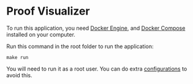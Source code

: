 # Proof Visualizer

To run this application, you need [Docker Engine](https://docs.docker.com/engine/install/), and [Docker Compose](https://docs.docker.com/compose/install/) installed on your computer.

Run this command in the root folder to run the application:

`make run`

You will need to run it as a root user. You can do extra [configurations](https://docs.docker.com/engine/install/linux-postinstall/) to avoid this.
